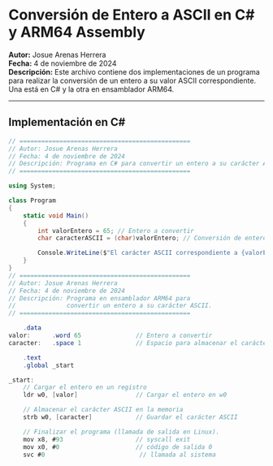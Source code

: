 # Conversión de Entero a ASCII en C# y ARM64 Assembly

**Autor:** Josue Arenas Herrera  
**Fecha:** 4 de noviembre de 2024  
**Descripción:** Este archivo contiene dos implementaciones de un programa para realizar la conversión de un entero a su valor ASCII correspondiente. Una está en C# y la otra en ensamblador ARM64.

---

## Implementación en C#

```csharp
// ===============================================
// Autor: Josue Arenas Herrera
// Fecha: 4 de noviembre de 2024
// Descripción: Programa en C# para convertir un entero a su carácter ASCII.
// ===============================================

using System;

class Program
{
    static void Main()
    {
        int valorEntero = 65; // Entero a convertir
        char caracterASCII = (char)valorEntero; // Conversión de entero a ASCII

        Console.WriteLine($"El carácter ASCII correspondiente a {valorEntero} es: '{caracterASCII}'");
    }
}
// ===============================================
// Autor: Josue Arenas Herrera
// Fecha: 4 de noviembre de 2024
// Descripción: Programa en ensamblador ARM64 para 
//              convertir un entero a su carácter ASCII.
// ===============================================

    .data
valor:      .word 65               // Entero a convertir
caracter:   .space 1               // Espacio para almacenar el carácter ASCII

    .text
    .global _start

_start:
    // Cargar el entero en un registro
    ldr w0, [valor]                // Cargar el entero en w0

    // Almacenar el carácter ASCII en la memoria
    strb w0, [caracter]            // Guardar el carácter ASCII

    // Finalizar el programa (llamada de salida en Linux).
    mov x8, #93                    // syscall exit
    mov x0, #0                     // código de salida 0
    svc #0                          // llamada al sistema
